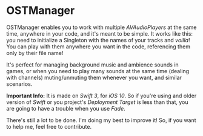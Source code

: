# OSTManager

OSTManager enables you to work with multiple *AVAudioPlayers* at the same time, anywhere in your code, and it's meant to be simple. It works like this: you need to initialize a Singleton with the names of your tracks and *voilla*! You can play with them anywhere you want in the code, referencing them only by their file name! 

It's perfect for managing background music and ambience sounds in games, or when you need to play many sounds at the same time (dealing with channels) muting/unmuting them whenever you want, and similar scenarios. 

**Important Info:** It is made on *Swift 3*, for *iOS 10*. So if you're using and older version of *Swift* or you project's *Deployment Target* is less than that, you are going to have a trouble when you use *Fade*. 

There's still a lot to be done. I'm doing my best to improve it! So, if you want to help me, feel free to contribute. 
